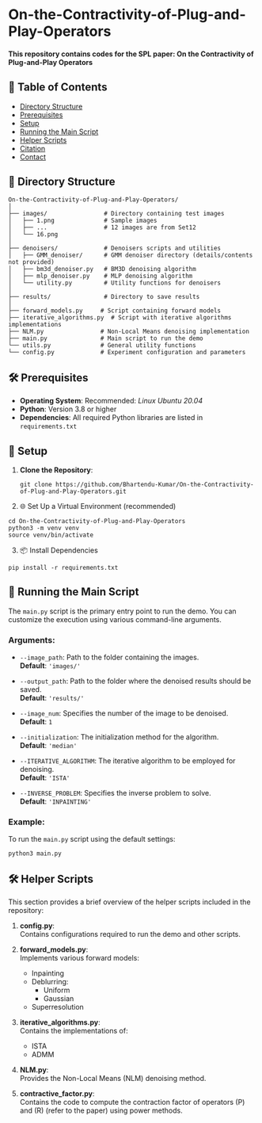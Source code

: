 # On-the-Contractivity-of-Plug-and-Play-Operators

#### This repository contains codes for the SPL paper: On the Contractivity of Plug-and-Play Operators

## 📄 Table of Contents

- [Directory Structure](#-directory-structure)
- [Prerequisites](#-prerequisites)
- [Setup](#-setup)
- [Running the Main Script](#-running-the-main-script)
- [Helper Scripts](#-helper-scripts)
- [Citation](#-citation)
- [Contact](#-contact)

## 📂 Directory Structure



```
On-the-Contractivity-of-Plug-and-Play-Operators/
│
├── images/                # Directory containing test images
│   ├── 1.png              # Sample images
│   ├── ...                # 12 images are from Set12
│   └── 16.png
│
├── denoisers/             # Denoisers scripts and utilities
│   ├── GMM_denoiser/      # GMM denoiser directory (details/contents not provided)
│   ├── bm3d_denoiser.py   # BM3D denoising algorithm
│   ├── mlp_denoiser.py    # MLP denoising algorithm
│   └── utility.py         # Utility functions for denoisers
│
├── results/               # Directory to save results
│
├── forward_models.py     # Script containing forward models
├── iterative_algorithms.py  # Script with iterative algorithms implementations
├── NLM.py                # Non-Local Means denoising implementation
├── main.py               # Main script to run the demo
└── utils.py              # General utility functions
└── config.py             # Experiment configuration and parameters

```

## 🛠 Prerequisites

- **Operating System**: Recommended: *Linux Ubuntu 20.04*
- **Python**: Version 3.8 or higher
- **Dependencies**: All required Python libraries are listed in `requirements.txt`

## 🚀 Setup


1. **Clone the Repository**:
   ```
   git clone https://github.com/Bhartendu-Kumar/On-the-Contractivity-of-Plug-and-Play-Operators.git
   ```
2. 🌐 Set Up a Virtual Environment (recommended)
```
cd On-the-Contractivity-of-Plug-and-Play-Operators
python3 -m venv venv
source venv/bin/activate
```
3. 📦 Install Dependencies
```
pip install -r requirements.txt
```
## 🎯 Running the Main Script

The `main.py` script is the primary entry point to run the demo. You can customize the execution using various command-line arguments.

### Arguments:

- `--image_path`: Path to the folder containing the images.  
  **Default**: `'images/'`
  
- `--output_path`: Path to the folder where the denoised results should be saved.  
  **Default**: `'results/'`
  
- `--image_num`: Specifies the number of the image to be denoised.  
  **Default**: `1`
  
- `--initialization`: The initialization method for the algorithm.  
  **Default**: `'median'`
  
- `--ITERATIVE_ALGORITHM`: The iterative algorithm to be employed for denoising.  
  **Default**: `'ISTA'`
  
- `--INVERSE_PROBLEM`: Specifies the inverse problem to solve.  
  **Default**: `'INPAINTING'`

### Example:

To run the `main.py` script using the default settings:

```
python3 main.py
```
## 🛠 Helper Scripts

This section provides a brief overview of the helper scripts included in the repository:

1. **config.py**:  
   Contains configurations required to run the demo and other scripts.

2. **forward_models.py**:  
   Implements various forward models:
   - Inpainting
   - Deblurring:
     - Uniform
     - Gaussian
   - Superresolution

3. **iterative_algorithms.py**:  
   Contains the implementations of:
   - ISTA
   - ADMM

4. **NLM.py**:  
   Provides the Non-Local Means (NLM) denoising method.

5. **contractive_factor.py**:  
   Contains the code to compute the contraction factor of operators \(P\) and \(R\) (refer to the paper) using power methods.


